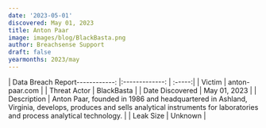 ```yaml
---
date: '2023-05-01'
discovered: May 01, 2023
title: Anton Paar
image: images/blog/BlackBasta.png
author: Breachsense Support
draft: false
yearmonths: 2023/may
---
```


| Data Breach Report------------:     |:-------------:    | :-----:|
| Victim      | anton-paar.com      | 
| Threat Actor      | BlackBasta      | 
| Date Discovered      | May 01, 2023      | 
| Description      | Anton Paar, founded in 1986 and headquartered in Ashland, Virginia, develops, produces and sells analytical instruments for laboratories and process analytical technology.      | 
| Leak Size      | Unknown      | 

